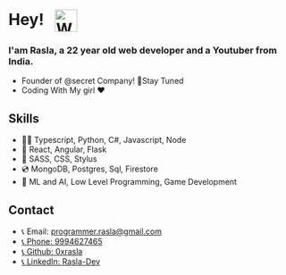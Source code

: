 # Hey! &nbsp; <img align="center" src="https://c.tenor.com/oqyUP8ollp8AAAAi/amphibia-anne-boonchuy.gif" alt="Waving hand" width="40px">

### I'am Rasla, a 22 year old web developer and a Youtuber from India.

  <ul>
      <li>Founder of @secret Company! 🤫Stay Tuned</li>
      <li>Coding With My girl ❤️</li>
  </ul>

## Skills

  <ul>
    <li>🧑‍💻 Typescript, Python, C#, Javascript, Node</li>
    <li>🔩 React, Angular, Flask</li>
    <li>🚀 SASS, CSS, Stylus</li>
    <li>💿 MongoDB, Postgres, Sql, Firestore</li>
    <li>👀 ML and AI, Low Level Programming, Game Development</li>
  </ul>

## Contact

  <ul>
    <li>📞 Email: <a href="mailto:programmer.rasla@gmail.com">programmer.rasla@gmail.com</li>
    <li>📞 Phone: <a href="tel:+91999-462-7465">9994627465</li>
    <li>📞 Github: <a href="https://github.com/0xrasla">0xrasla</li>
    <li>📞 LinkedIn: <a href="https://www.linkedin.com/in/thinesh-rasla-779ba2189/">Rasla-Dev</li>
  </ul>
